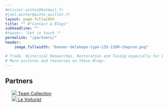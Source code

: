 ```yaml
---
#olivier.winter@hotmail.fr
#joel.winter@winte-puillet.fr
layout: page-fullwidth
title: "" #"Contact & Blogs"
subheadline: ""
#teaser: "Get in touch !"
permalink: "/partners/"
header:
    image_fullwidth: "banner-delahaye-type-135-135M-chapron.png"

# Trade, Historical Researches, Restoration and Tuning especially for Delage, Delahaye and Talbot-Lago.
# More pictures and resources on these Blogs:
---
```



## Partners

<div class="row">
  <div class="large-3 columns"><br>
     <a href="https://www.teamcollection.fr/" title="Team Collection">
        <img src="{{site.baseurl}}/images/logo/teamcollection-fr.png"> Team Collection
     </a>
  </div>
  <div class="large-3 columns"><br>
    <a href="https://www.levoiturist.com/" title="Le Voiturist">
        <img src="{{site.baseurl}}/images/logo/levoiturist.jpg"> Le Voiturist
    </a>
  </div>
  <div class="large-3 columns"><br>

  </div>
  <div class="large-3 columns"><br>

  </div>
</div>
